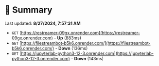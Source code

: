 # 📖 Summary
Last updated: **8/27/2024, 7:57:31 AM**

- `GET` [https://restreamer-09gx.onrender.com](https://restreamer-09gx.onrender.com) - **Up** (883ms)
- `GET` [https://filestreambot-b5k6.onrender.com/](https://filestreambot-b5k6.onrender.com/) - **Down** (136ms)
- `GET` [https://jupyterlab-python3-12-3.onrender.com](https://jupyterlab-python3-12-3.onrender.com) - **Down** (143ms)
